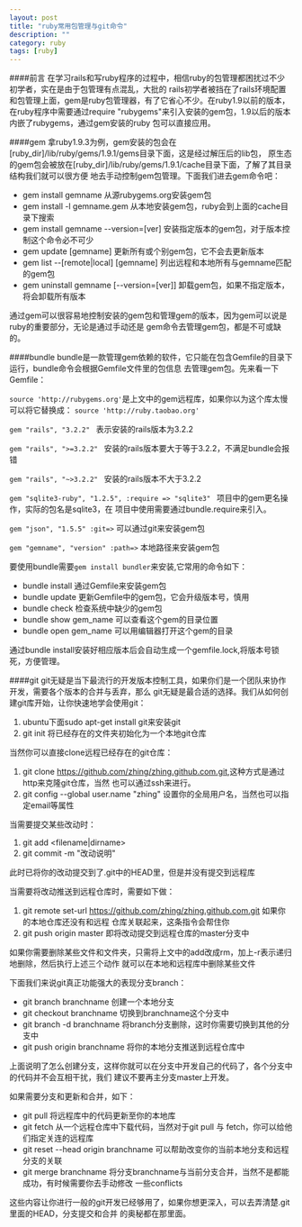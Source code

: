 ```yaml
---
layout: post
title: "ruby常用包管理与git命令"
description: ""
category: ruby
tags: [ruby]
---
```

####前言
在学习rails和写ruby程序的过程中，相信ruby的包管理都困扰过不少初学者，实在是由于包管理有点混乱，大批的
rails初学者被挡在了rails环境配置和包管理上面，gem是ruby包管理器，有了它省心不少。在ruby1.9以前的版本，
在ruby程序中需要通过require "rubygems"来引入安装的gem包，1.9以后的版本内嵌了rubygems，通过gem安装的ruby
包可以直接应用。

####gem
拿ruby1.9.3为例，gem安装的包会在[ruby_dir]/lib/ruby/gems/1.9.1/gems目录下面，这是经过解压后的lib包，
原生态的gem包会被放在[ruby_dir]/lib/ruby/gems/1.9.1/cache目录下面，了解了其目录结构我们就可以很方便
地去手动控制gem包管理。下面我们进去gem命令吧：

  * gem install gemname 从源rubygems.org安装gem包
  * gem install -l gemname.gem 从本地安装gem包，ruby会到上面的cache目录下搜索
  * gem install gemname --version=[ver] 安装指定版本的gem包，对于版本控制这个命令必不可少
  * gem update [gemname] 更新所有或个别gem包，它不会去更新版本
  * gem list --[remote|local] [gemname] 列出远程和本地所有与gemname匹配的gem包
  * gem uninstall gemname [--version=[ver]] 卸载gem包，如果不指定版本，将会卸载所有版本

通过gem可以很容易地控制安装的gem包和管理gem的版本，因为gem可以说是ruby的重要部分，无论是通过手动还是
gem命令去管理gem包，都是不可或缺的。

####bundle
bundle是一款管理gem依赖的软件，它只能在包含Gemfile的目录下运行，bundle命令会根据Gemfile文件里的包信息
去管理gem包。先来看一下Gemfile：
  
  `source 'http://rubygems.org'`是上文中的gem远程库，如果你以为这个库太慢可以将它替换成：
`source 'http://ruby.taobao.org'`

  `gem "rails", "3.2.2" ` 表示安装的rails版本为3.2.2
  
  `gem "rails", ">=3.2.2" ` 安装的rails版本要大于等于3.2.2，不满足bundle会报错
  
  `gem "rails", "~>3.2.2" ` 安装的rails版本不大于3.2.2
  
  `gem "sqlite3-ruby", "1.2.5", :require => "sqlite3" ` 项目中的gem更名操作，实际的包名是sqlite3，在
项目中使用需要通过bundle.require来引入。

 `gem "json", "1.5.5" :git=>` 可以通过git来安装gem包
 
 `gem "gemname", "version" :path=>` 本地路径来安装gem包
 
要使用bundle需要`gem install bundler`来安装,它常用的命令如下：
 
 * bundle install 通过Gemfile来安装gem包
 * bundle update 更新Gemfile中的gem包，它会升级版本号，慎用
 * bundle check 检查系统中缺少的gem包
 * bundle show gem_name 可以查看这个gem的目录位置
 * bundle open gem_name 可以用编辑器打开这个gem的目录

通过bundle install安装好相应版本后会自动生成一个gemfile.lock,将版本号锁死，方便管理。

####git
git无疑是当下最流行的开发版本控制工具，如果你们是一个团队来协作开发，需要各个版本的合并与丢弃，那么
git无疑是最合适的选择。我们从如何创建git库开始，让你快速地学会使用git：

  1. ubuntu下面sudo apt-get install git来安装git
  2. git init 将已经存在的文件夹初始化为一个本地git仓库

当然你可以直接clone远程已经存在的git仓库：

  1. git clone <https://github.com/zhing/zhing.github.com.git>,这种方式是通过http来克隆git仓库，当然
也可以通过ssh来进行。
  2. git config --global user.name "zhing" 设置你的全局用户名，当然也可以指定email等属性

当需要提交某些改动时：

  1. git add <filename|dirname>
  2. git commit -m "改动说明"

此时已将你的改动提交到了.git中的HEAD里，但是并没有提交到远程库

当需要将改动推送到远程仓库时，需要如下做：
  
  1. git remote set-url <https://github.com/zhing/zhing.github.com.git> 如果你的本地仓库还没有和远程
仓库关联起来，这条指令会帮住你
  2. git push origin master 即将改动提交到远程仓库的master分支中

如果你需要删除某些文件和文件夹，只需将上文中的add改成rm，加上-r表示递归地删除，然后执行上述三个动作
就可以在本地和远程库中删除某些文件

下面我们来说git真正功能强大的表现分支branch：

  * git branch branchname 创建一个本地分支
  * git checkout branchname 切换到branchname这个分支中
  * git branch -d branchname 将branch分支删除，这时你需要切换到其他的分支中
  * git push origin branchname 将你的本地分支推送到远程仓库中

上面说明了怎么创建分支，这样你就可以在分支中开发自己的代码了，各个分支中的代码并不会互相干扰，我们
建议不要再主分支master上开发。

如果需要分支和更新和合并，如下：

  * git pull 将远程库中的代码更新至你的本地库
  * git fetch 从一个远程仓库中下载代码，当然对于git pull 与 fetch，你可以给他们指定关连的远程库
  * git reset --head origin branchname 可以帮助改变你的当前本地分支和远程分支的关联
  * git merge branchname 将分支branchname与当前分支合并，当然不是都能成功，有时候需要你去手动修改
一些conflicts

这些内容让你进行一般的git开发已经够用了，如果你想更深入，可以去弄清楚.git里面的HEAD，分支提交和合并
的奥秘都在那里面。


  
  































  


  






































  






























   
   
  
  
	
	
	
	
	
	
	
	
	
	
	
	
  